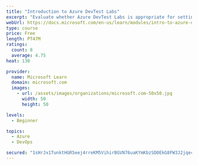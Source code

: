 ```yaml
---
title: "Introduction to Azure DevTest Labs"
excerpt: "Evaluate whether Azure DevTest Labs is appropriate for setting up virtual machine environments for your team."
webUrl: https://docs.microsoft.com/en-us/learn/modules/intro-to-azure-devtest-labs/
type: course
price: Free
length: PT47M
ratings:
  count: 8
  average: 4.75
heat: 130

provider:
  name: Microsoft Learn
  domain: microsoft.com
  images:
    - url: /assets/images/organizations/microsoft.com-50x50.jpg
      width: 50
      height: 50

levels:
  - Beginner

topics:
  - Azure
  - DevOps

secured: "1sHrJx1TunktHGR5eej4rreKM5VihirBGVN76uaKYmKbzSD0EkG8FW3J2jqeck6eiuJt8H7n+CKxzTBWGbY+QgjpWrAlJCDYtKVQotRpjMm8vUn9UC1opr3BP6qBi49mBTIRGpv75fiTC3WLD6m7cYKOouD16P1VxobnK3/uno1DuM2E4edbV5T8bhwetqH601ez2KQUlgXyu7dcB6J+nsdg+Gr0CVaEb1nFXlscCQhysPjA4CUv5MOTQSoe8AhLyNeUxzmat0i6z+hj8NSSvX3SwLg8iJS8+ulp/S7+VGFkOdR3HY0Uc6CKcfrYqU421RUQYEz/UVUAhXu2klmr+M7NPlFFhHWUxfs4Prri6A3AgS/htHRo4aCn65w+4DS/tUlXSOeYv7VpaDnhIwvwPCdDYrxxgRVWz9PcaYBFaIo=;ZrrXz3MclE/Sg03uxWubyw=="
---
```


